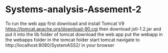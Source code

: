 # Systems-analysis-Assement-2
To run the web app first download and install Tomcat V9
https://tomcat.apache.org/download-90.cgi
then download jstl-1.2.jar and put it into the lib folder of tomcat
download the web app
put the webapp in the webapps folder in the tomcat folder
start tomcat
navigate to http://localhost:8080/SystemASS2/ in your browser

